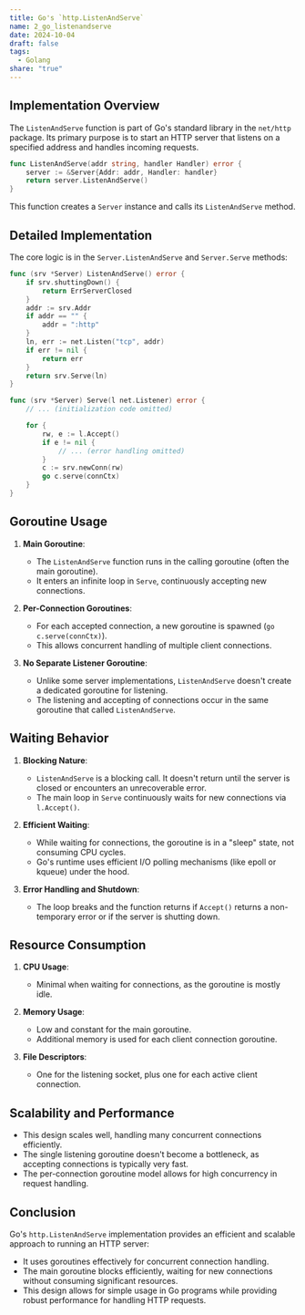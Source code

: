 ```yaml
---
title: Go's `http.ListenAndServe`
name: 2_go_listenandserve
date: 2024-10-04
draft: false
tags:
  - Golang
share: "true"
---
```


## Implementation Overview

The `ListenAndServe` function is part of Go's standard library in the `net/http` package. Its primary purpose is to start an HTTP server that listens on a specified address and handles incoming requests.

```go
func ListenAndServe(addr string, handler Handler) error {
    server := &Server{Addr: addr, Handler: handler}
    return server.ListenAndServe()
}
```

This function creates a `Server` instance and calls its `ListenAndServe` method.

## Detailed Implementation

The core logic is in the `Server.ListenAndServe` and `Server.Serve` methods:

```go
func (srv *Server) ListenAndServe() error {
    if srv.shuttingDown() {
        return ErrServerClosed
    }
    addr := srv.Addr
    if addr == "" {
        addr = ":http"
    }
    ln, err := net.Listen("tcp", addr)
    if err != nil {
        return err
    }
    return srv.Serve(ln)
}

func (srv *Server) Serve(l net.Listener) error {
    // ... (initialization code omitted)

    for {
        rw, e := l.Accept()
        if e != nil {
            // ... (error handling omitted)
        }
        c := srv.newConn(rw)
        go c.serve(connCtx)
    }
}
```

## Goroutine Usage

1. **Main Goroutine**:
   - The `ListenAndServe` function runs in the calling goroutine (often the main goroutine).
   - It enters an infinite loop in `Serve`, continuously accepting new connections.

2. **Per-Connection Goroutines**:
   - For each accepted connection, a new goroutine is spawned (`go c.serve(connCtx)`).
   - This allows concurrent handling of multiple client connections.

3. **No Separate Listener Goroutine**:
   - Unlike some server implementations, `ListenAndServe` doesn't create a dedicated goroutine for listening.
   - The listening and accepting of connections occur in the same goroutine that called `ListenAndServe`.

## Waiting Behavior

1. **Blocking Nature**:
   - `ListenAndServe` is a blocking call. It doesn't return until the server is closed or encounters an unrecoverable error.
   - The main loop in `Serve` continuously waits for new connections via `l.Accept()`.

2. **Efficient Waiting**:
   - While waiting for connections, the goroutine is in a "sleep" state, not consuming CPU cycles.
   - Go's runtime uses efficient I/O polling mechanisms (like epoll or kqueue) under the hood.

3. **Error Handling and Shutdown**:
   - The loop breaks and the function returns if `Accept()` returns a non-temporary error or if the server is shutting down.

## Resource Consumption

1. **CPU Usage**:
   - Minimal when waiting for connections, as the goroutine is mostly idle.

2. **Memory Usage**:
   - Low and constant for the main goroutine.
   - Additional memory is used for each client connection goroutine.

3. **File Descriptors**:
   - One for the listening socket, plus one for each active client connection.

## Scalability and Performance

- This design scales well, handling many concurrent connections efficiently.
- The single listening goroutine doesn't become a bottleneck, as accepting connections is typically very fast.
- The per-connection goroutine model allows for high concurrency in request handling.

## Conclusion

Go's `http.ListenAndServe` implementation provides an efficient and scalable approach to running an HTTP server:
- It uses goroutines effectively for concurrent connection handling.
- The main goroutine blocks efficiently, waiting for new connections without consuming significant resources.
- This design allows for simple usage in Go programs while providing robust performance for handling HTTP requests.